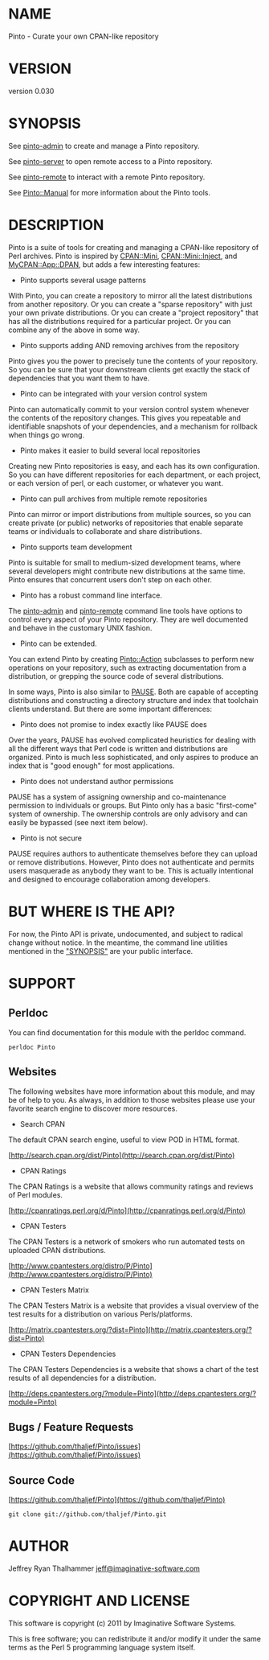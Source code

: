 # NAME

Pinto - Curate your own CPAN-like repository

# VERSION

version 0.030

# SYNOPSIS

See [pinto-admin](http://search.cpan.org/perldoc?pinto-admin) to create and manage a Pinto repository.

See [pinto-server](http://search.cpan.org/perldoc?pinto-server) to open remote access to a Pinto repository.

See [pinto-remote](http://search.cpan.org/perldoc?pinto-remote) to interact with a remote Pinto repository.

See [Pinto::Manual](http://search.cpan.org/perldoc?Pinto::Manual) for more information about the Pinto tools.

# DESCRIPTION

Pinto is a suite of tools for creating and managing a CPAN-like
repository of Perl archives.  Pinto is inspired by [CPAN::Mini](http://search.cpan.org/perldoc?CPAN::Mini),
[CPAN::Mini::Inject](http://search.cpan.org/perldoc?CPAN::Mini::Inject), and [MyCPAN::App::DPAN](http://search.cpan.org/perldoc?MyCPAN::App::DPAN), but adds a few
interesting features:

- Pinto supports several usage patterns

With Pinto, you can create a repository to mirror all the latest
distributions from another repository.  Or you can create a "sparse
repository" with just your own private distributions.  Or you can
create a "project repository" that has all the distributions required
for a particular project.  Or you can combine any of the above in some
way.

- Pinto supports adding AND removing archives from the repository

Pinto gives you the power to precisely tune the contents of your
repository.  So you can be sure that your downstream clients get
exactly the stack of dependencies that you want them to have.

- Pinto can be integrated with your version control system

Pinto can automatically commit to your version control system whenever
the contents of the repository changes.  This gives you repeatable and
identifiable snapshots of your dependencies, and a mechanism for
rollback when things go wrong.

- Pinto makes it easier to build several local repositories

Creating new Pinto repositories is easy, and each has its own
configuration.  So you can have different repositories for each
department, or each project, or each version of perl, or each
customer, or whatever you want.

- Pinto can pull archives from multiple remote repositories

Pinto can mirror or import distributions from multiple sources, so you
can create private (or public) networks of repositories that enable
separate teams or individuals to collaborate and share distributions.

- Pinto supports team development

Pinto is suitable for small to medium-sized development teams, where
several developers might contribute new distributions at the same
time.  Pinto ensures that concurrent users don't step on each other.

- Pinto has a robust command line interface.

The [pinto-admin](http://search.cpan.org/perldoc?pinto-admin) and [pinto-remote](http://search.cpan.org/perldoc?pinto-remote) command line tools have options
to control every aspect of your Pinto repository.  They are well
documented and behave in the customary UNIX fashion.

- Pinto can be extended.

You can extend Pinto by creating [Pinto::Action](http://search.cpan.org/perldoc?Pinto::Action) subclasses to
perform new operations on your repository, such as extracting
documentation from a distribution, or grepping the source code of
several distributions.

In some ways, Pinto is also similar to [PAUSE](http://pause.perl.org).
Both are capable of accepting distributions and constructing a
directory structure and index that toolchain clients understand.  But
there are some important differences:

- Pinto does not promise to index exactly like PAUSE does

Over the years, PAUSE has evolved complicated heuristics for dealing
with all the different ways that Perl code is written and
distributions are organized.  Pinto is much less sophisticated, and
only aspires to produce an index that is "good enough" for most
applications.

- Pinto does not understand author permissions

PAUSE has a system of assigning ownership and co-maintenance
permission to individuals or groups.  But Pinto only has a basic
"first-come" system of ownership.  The ownership controls are only
advisory and can easily be bypassed (see next item below).

- Pinto is not secure

PAUSE requires authors to authenticate themselves before they can
upload or remove distributions.  However, Pinto does not authenticate
and permits users masquerade as anybody they want to be.  This is
actually intentional and designed to encourage collaboration among
developers.

# BUT WHERE IS THE API?

For now, the Pinto API is private, undocumented, and subject to
radical change without notice.  In the meantime, the command line
utilities mentioned in the ["SYNOPSIS"](#SYNOPSIS) are your public interface.

# SUPPORT

## Perldoc

You can find documentation for this module with the perldoc command.

    perldoc Pinto

## Websites

The following websites have more information about this module, and may be of help to you. As always,
in addition to those websites please use your favorite search engine to discover more resources.

- Search CPAN

The default CPAN search engine, useful to view POD in HTML format.

[http://search.cpan.org/dist/Pinto](http://search.cpan.org/dist/Pinto)

- CPAN Ratings

The CPAN Ratings is a website that allows community ratings and reviews of Perl modules.

[http://cpanratings.perl.org/d/Pinto](http://cpanratings.perl.org/d/Pinto)

- CPAN Testers

The CPAN Testers is a network of smokers who run automated tests on uploaded CPAN distributions.

[http://www.cpantesters.org/distro/P/Pinto](http://www.cpantesters.org/distro/P/Pinto)

- CPAN Testers Matrix

The CPAN Testers Matrix is a website that provides a visual overview of the test results for a distribution on various Perls/platforms.

[http://matrix.cpantesters.org/?dist=Pinto](http://matrix.cpantesters.org/?dist=Pinto)

- CPAN Testers Dependencies

The CPAN Testers Dependencies is a website that shows a chart of the test results of all dependencies for a distribution.

[http://deps.cpantesters.org/?module=Pinto](http://deps.cpantesters.org/?module=Pinto)

## Bugs / Feature Requests

[https://github.com/thaljef/Pinto/issues](https://github.com/thaljef/Pinto/issues)

## Source Code



[https://github.com/thaljef/Pinto](https://github.com/thaljef/Pinto)

    git clone git://github.com/thaljef/Pinto.git

# AUTHOR

Jeffrey Ryan Thalhammer <jeff@imaginative-software.com>

# COPYRIGHT AND LICENSE

This software is copyright (c) 2011 by Imaginative Software Systems.

This is free software; you can redistribute it and/or modify it under
the same terms as the Perl 5 programming language system itself.
